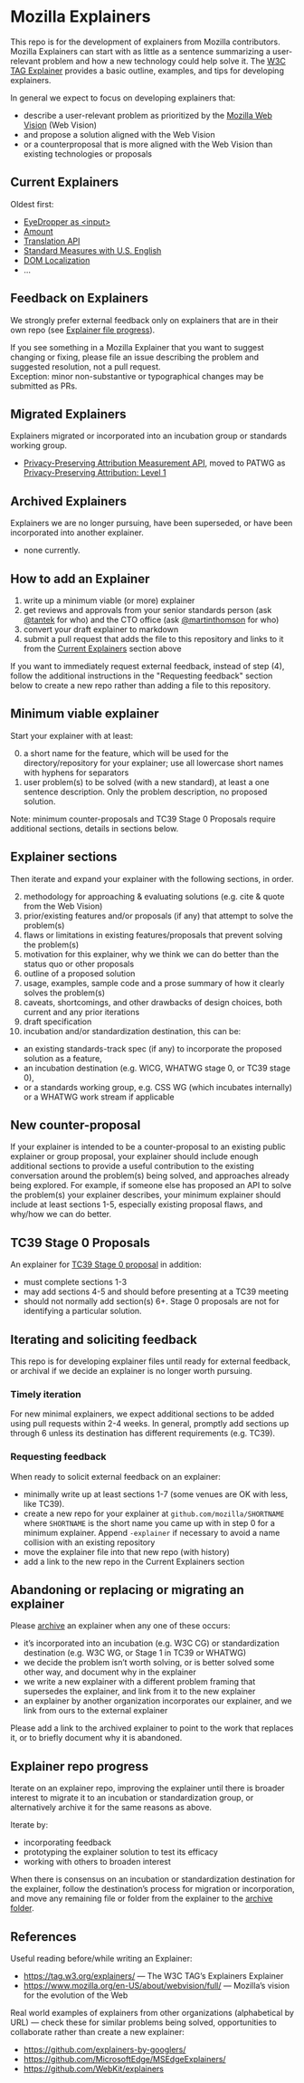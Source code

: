 # Mozilla Explainers

This repo is for the development of explainers from Mozilla contributors.
Mozilla Explainers can start with as little as a sentence summarizing a user-relevant problem
and how a new technology could help solve it.
The [W3C TAG Explainer](https://tag.w3.org/explainers/) provides a basic outline, examples, and tips for developing explainers.

In general we expect to focus on developing explainers that:
* describe a user-relevant problem as prioritized by the [Mozilla Web Vision](https://www.mozilla.org/en-US/about/webvision/full/) (Web Vision)
* and propose a solution aligned with the Web Vision
* or a counterproposal that is more aligned with the Web Vision than existing technologies or proposals

## Current Explainers
Oldest first:
* [EyeDropper as &lt;input>](https://github.com/mozilla/explainers/blob/main/eyedropper-input.md)
* [Amount](https://github.com/mozilla/explainers/blob/main/amount.md)
* [Translation API](translation.md)
* [Standard Measures with U.S. English](standard-measures-en-us.md)
* [DOM Localization](dom-localization.md)
* ...

## Feedback on Explainers
We strongly prefer external feedback only on explainers that are in their own repo (see [Explainer file progress](#explainer-file-progress)).

If you see something in a Mozilla Explainer that you want to suggest changing or fixing, please file an issue describing the problem and suggested resolution, not a pull request.  
Exception: minor non-substantive or typographical changes may be submitted as PRs.

## Migrated Explainers
Explainers migrated or incorporated into an incubation group or standards working group.

* [Privacy-Preserving Attribution Measurement API](https://github.com/mozilla/explainers/tree/main/archive/ppa-experiment), moved to PATWG as [Privacy-Preserving Attribution: Level 1](https://w3c.github.io/ppa/)

## Archived Explainers
Explainers we are no longer pursuing, have been superseded, or have been incorporated into another explainer.
* none currently.

## How to add an Explainer
1. write up a minimum viable (or more) explainer
2. get reviews and approvals from your senior standards person (ask [@tantek](https://github.com/tantek) for who) and the CTO office (ask [@martinthomson](https://github.com/martinthomson) for who)
3. convert your draft explainer to markdown
4. submit a pull request that adds the file to this repository and links to it from the [Current Explainers](#current-explainers) section above

If you want to immediately request external feedback, instead of step (4), follow the additional instructions in the "Requesting feedback" section below to create a new repo rather than adding a file to this repository.

## Minimum viable explainer
Start your explainer with at least:

0. a short name for the feature, which will be used for the directory/repository for your explainer; use all lowercase short names with hyphens for separators
1. user problem(s) to be solved (with a new standard), at least a one sentence description. Only the problem description, no proposed solution.

Note: minimum counter-proposals and TC39 Stage 0 Proposals require additional sections, details in sections below.

## Explainer sections
Then iterate and expand your explainer with the following sections, in order.

2. methodology for approaching & evaluating solutions (e.g. cite & quote from the Web Vision)
3. prior/existing features and/or proposals (if any) that attempt to solve the problem(s)
4. flaws or limitations in existing features/proposals that prevent solving the problem(s)
5. motivation for this explainer, why we think we can do better than the status quo or other proposals
6. outline of a proposed solution
7. usage, examples, sample code and a prose summary of how it clearly solves the problem(s)
8. caveats, shortcomings, and other drawbacks of design choices, both current and any prior iterations
9. draft specification
10. incubation and/or standardization destination, this can be:
 * an existing standards-track spec (if any) to incorporate the proposed solution as a feature,
 * an incubation destination (e.g. WICG, WHATWG stage 0, or TC39 stage 0),
 * or a standards working group, e.g. CSS WG (which incubates internally) or a WHATWG work stream if applicable

## New counter-proposal
If your explainer is intended to be a counter-proposal to an existing public explainer or group proposal, 
your explainer should include enough additional sections to provide a useful contribution 
to the existing conversation around the problem(s) being solved, and approaches already being explored. 
For example, if someone else has proposed an API to solve the problem(s) your explainer describes, 
your minimum explainer should include at least sections 1-5, 
especially existing proposal flaws, and why/how we can do better.

## TC39 Stage 0 Proposals
An explainer for [TC39 Stage 0 proposal](https://tc39.es/process-document/) in addition:
* must complete sections 1-3
* may add sections 4-5 and should before presenting at a TC39 meeting
* should not normally add section(s) 6+. Stage 0 proposals are not for identifying a particular solution.

## Iterating and soliciting feedback
This repo is for developing explainer files until ready for external feedback, 
or archival if we decide an explainer is no longer worth pursuing.

### Timely iteration
For new minimal explainers, 
we expect additional sections to be added 
using pull requests 
within 2-4 weeks.
In general, promptly add sections up through 6 unless its destination has different requirements (e.g. TC39).

### Requesting feedback
When ready to solicit external feedback on an explainer:
* minimally write up at least sections 1-7 (some venues are OK with less, like TC39).
* create a new repo for your explainer at `github.com/mozilla/SHORTNAME`
  where `SHORTNAME` is the short name you came up with in step 0 for a minimum explainer.
  Append `-explainer` if necessary to avoid a name collision with an existing repository
* move the explainer file into that new repo (with history)
* add a link to the new repo in the Current Explainers section

## Abandoning or replacing or migrating an explainer
Please [archive](https://github.com/mozilla/explainers/tree/main/archive) an explainer when any one of these occurs:
* it’s incorporated into an incubation (e.g. W3C CG) or standardization destination (e.g. W3C WG, or Stage 1 in TC39 or WHATWG)
* we decide the problem isn’t worth solving, or is better solved some other way, and document why in the explainer
* we write a new explainer with a different problem framing that supersedes the explainer, and link from it to the new explainer
* an explainer by another organization incorporates our explainer, and we link from ours to the external explainer

Please add a link to the archived explainer to point to the work that replaces it, or to briefly document why it is abandoned.

## Explainer repo progress
Iterate on an explainer repo, improving the explainer 
until there is broader interest to migrate it to an incubation or standardization group, 
or alternatively archive it for the same reasons as above.

Iterate by:
* incorporating feedback
* prototyping the explainer solution to test its efficacy
* working with others to broaden interest

When there is consensus on an incubation or standardization destination for the explainer, 
follow the destination’s process for migration or incorporation, 
and move any remaining file or folder from the explainer to the [archive folder](https://github.com/mozilla/explainers/tree/main/archive).

## References
Useful reading before/while writing an Explainer:
* https://tag.w3.org/explainers/ — The W3C TAG’s Explainers Explainer
* https://www.mozilla.org/en-US/about/webvision/full/ — Mozilla’s vision for the evolution of the Web

Real world examples of explainers from other organizations (alphabetical by URL) — check these for similar problems being solved, opportunities to collaborate rather than create a new explainer:
* https://github.com/explainers-by-googlers/ 
* https://github.com/MicrosoftEdge/MSEdgeExplainers/
* https://github.com/WebKit/explainers
